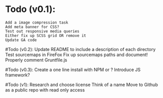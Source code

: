 # Todo (v0.1):
	Add a image compression task
	Add meta banner for CSS?
	Test out responsive media queries
	Either fix up SCSS grid OR remove it
	Update GA code

#Todo (v0.2):
	Update README to include a description of each directory
	Test sourcemaps in FireFox
	Fix up sourcemaps paths and document!
	Properly comment Gruntfile.js

#Todo (v0.3):
	Create a one line install with NPM or ?
	Introduce JS framework?

#Todo (v1):
	Research and choose license
	Think of a name
	Move to Github as a public repo with read only access